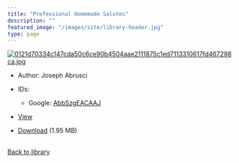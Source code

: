 ```yaml
---
title: "Professional Homemade Salutes"
description: ""
featured_image: "/images/site/library-header.jpg"
type: page
---
```


<a href="" target="_blank">![0121d70334c147cda50c6ce90b4504aae2111875c1ed7113310617fd467298ca.jpg](/images/library/0121d70334c147cda50c6ce90b4504aae2111875c1ed7113310617fd467298ca.jpg)</a>
* Author: Joseph Abrusci
* IDs:
  * Google: <a href="https://books.google.com/books?id=AbbSzgEACAAJ" target="_blank">AbbSzgEACAAJ</a>
* <a href="" target="_blank">View</a>

* [Download]() (1.95 MB)

<br />[Back to library](/library/)
